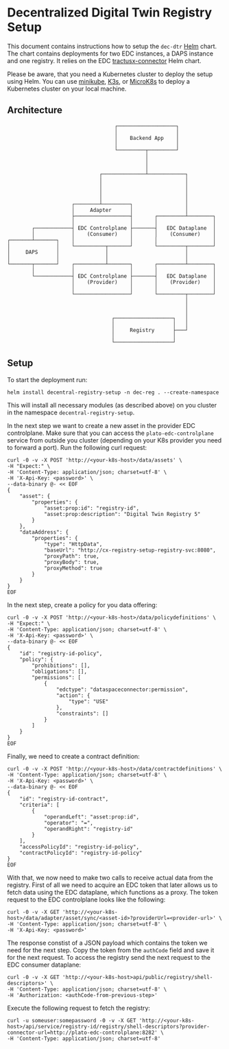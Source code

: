 # Decentralized Digital Twin Registry Setup
This document contains instructions how to setup the `dec-dtr` [Helm](https://helm.sh/) chart.
The chart contains deployments for two EDC instances, a DAPS instance and one registry. It relies on the EDC [tractusx-connector](https://github.com/catenax-ng/product-edc/tree/develop/charts/tractusx-connector) Helm chart.

Please be aware, that you need a Kubernetes cluster to deploy the setup using Helm. You can use [minikube](https://minikube.sigs.k8s.io/docs/start/), [K3s](https://k3s.io/), or [MicroK8s](https://microk8s.io/) to deploy a Kubernetes cluster on your local machine.

## Architecture

```
                                   ┌───────────────────┐
                                   │                   │
                                   │    Backend App    │
                                   │                   │
                                   └─────────┬─────────┘
                                             │
                                             │
                                             │
                              ┌──────────────┴────────────┐
                              │                           │
                              │                           │
                              │                           │
                              │                           │
                     ┌────────┴─────────┐                 │
                     │     Adapter      │                 │
                     ├──────────────────┤       ┌─────────┴────────┐
                     │                  │       │                  │
        ┌────────────┤ EDC Controlplane ├───────┤   EDC Dataplane  │
        │            │    (Consumer)    │       │    (Consumer)    │
┌───────┴───────┐    │                  │       │                  │
│               │    └──────────┬───────┘       └─────────┬────────┘
│     DAPS      │               │                         │
│               │               │                         │
└───────┬───────┘    ┌──────────┴───────┐       ┌─────────┴────────┐
        │            │                  │       │                  │
        └────────────┤ EDC Controlplane ├───────┤   EDC Dataplane  │
                     │    (Provider)    │       │    (Provider)    │
                     │                  │       │                  │
                     └──────────────────┘       └─────────┬────────┘
                                                          │
                                                          │
                                                          │
                                  ┌───────────────────┐   │
                                  │                   │   │
                                  │     Registry      ├───┘
                                  │                   │
                                  └───────────────────┘
```

## Setup
To start the deployment run:
```
helm install decentral-registry-setup -n dec-reg . --create-namespace
```

This will install all necessary modules (as described above) on you cluster in the namespace `decentral-registry-setup`.

In the next step we want to create a new asset in the provider EDC controlplane. Make sure that you can access the `plato-edc-controlplane` service from outside you cluster (depending on your K8s provider you need to forward a port). Run the following curl request:
```
curl -0 -v -X POST 'http://<your-k8s-host>/data/assets' \
-H "Expect:" \
-H 'Content-Type: application/json; charset=utf-8' \
-H 'X-Api-Key: <password>' \
--data-binary @- << EOF
{
    "asset": {
        "properties": {
            "asset:prop:id": "registry-id",
            "asset:prop:description": "Digital Twin Registry 5"
        }
    },
    "dataAddress": {
        "properties": {
            "type": "HttpData",
            "baseUrl": "http://cx-registry-setup-registry-svc:8080",
            "proxyPath": true,
            "proxyBody": true,
            "proxyMethod": true
        }
    }
}
EOF
```

In the next step, create a policy for you data offering:
```
curl -0 -v -X POST 'http://<your-k8s-host>/data/policydefinitions' \
-H "Expect:" \
-H 'Content-Type: application/json; charset=utf-8' \
-H 'X-Api-Key: <password>' \
--data-binary @- << EOF
{
    "id": "registry-id-policy",
    "policy": {
        "prohibitions": [],
        "obligations": [],
        "permissions": [
            {
                "edctype": "dataspaceconnector:permission",
                "action": {
                    "type": "USE"
                },
                "constraints": []
            }
        ]
    }
}
EOF
```

Finally, we need to create a contract definition:
```
curl -0 -v -X POST 'http://<your-k8s-host>/data/contractdefinitions' \
-H 'Content-Type: application/json; charset=utf-8' \
-H 'X-Api-Key: <password>' \
--data-binary @- << EOF
{
    "id": "registry-id-contract",
    "criteria": [
        {
            "operandLeft": "asset:prop:id",
            "operator": "=",
            "operandRight": "registry-id"
        }
    ],
    "accessPolicyId": "registry-id-policy",
    "contractPolicyId": "registry-id-policy"
}
EOF
```

With that, we now need to make two calls to receive actual data from the registry. First of all we need to acquire an EDC token that later allows us to fetch data using the EDC dataplane, which functions as a proxy.
The token request to the EDC controlplane looks like the following:
```
curl -0 -v -X GET 'http://<your-k8s-host>/data/adapter/asset/sync/<asset-id>?providerUrl=<provider-url>' \
-H 'Content-Type: application/json; charset=utf-8' \
-H 'X-Api-Key: <password>'
```

The response constist of a JSON payload which contains the token we need for the next step. Copy the token from the `authCode` field and save it for the next request.
To access the registry send the next request to the EDC consumer dataplane:
```
curl -0 -v -X GET 'http://<your-k8s-host>api/public/registry/shell-descriptors>' \
-H 'Content-Type: application/json; charset=utf-8' \
-H 'Authorization: <authCode-from-previous-step>'
```


Execute the following request to fetch the registry:
```
curl -u someuser:somepassword -0 -v -X GET 'http://<your-k8s-host>/api/service/registry-id/registry/shell-descriptors?provider-connector-url=http://plato-edc-controlplane:8282' \
-H 'Content-Type: application/json; charset=utf-8'
```

